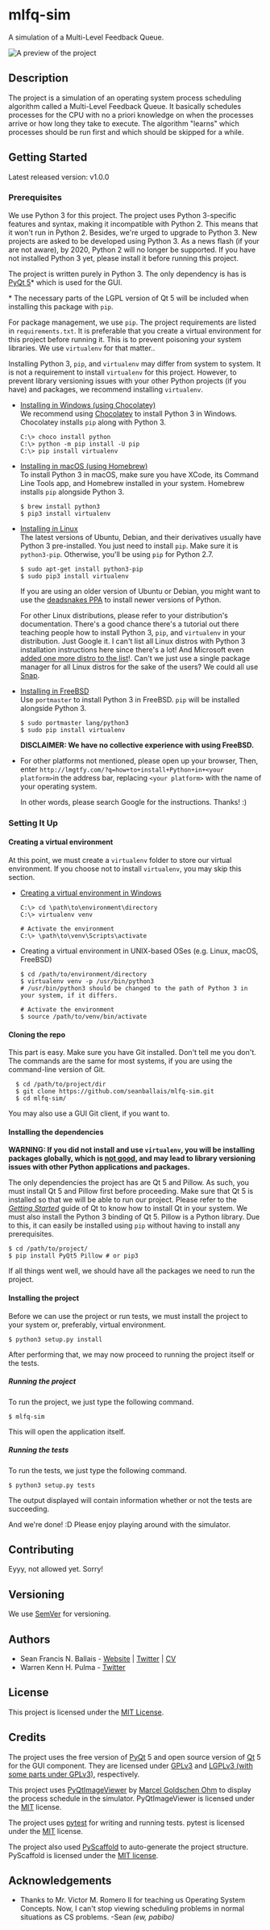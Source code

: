 # mlfq-sim

A simulation of a Multi-Level Feedback Queue.

![A preview of the project](docs/preview.png)

## Description

The project is a simulation of an operating system process scheduling algorithm called a Multi-Level Feedback Queue. It basically schedules processes for the CPU with no a priori knowledge on when the processes arrive or how long they take to execute. The algorithm "learns" which processes should be run first and which should be skipped for a while.

## Getting Started
Latest released version: v1.0.0

### Prerequisites
We use Python 3 for this project. The project uses Python 3-specific features and syntax, making it incompatible with Python 2. This means that it won't run in Python 2. Besides, we're urged to upgrade to Python 3. New projects are asked to be developed using Python 3. As a news flash (if your are not aware), by 2020, Python 2 will no longer be supported. If you have not installed Python 3 yet, please install it before running this project.

The project is written purely in Python 3. The only dependency is has is [PyQt 5](http://pyqt.sourceforge.net/Docs/PyQt5/installation.html)\* which is used for the GUI.

\* The necessary parts of the LGPL version of Qt 5 will be included when installing this package with `pip`.

For package management, we use `pip`. The project requirements are listed in `requirements.txt`. It is preferable that you create a virtual environment for this project before running it. This is to prevent poisoning your system libraries. We use `virtualenv` for that matter..

Installing Python 3, `pip`, and `virtualenv` may differ from system to system. It is not a requirement to install `virtualenv` for this project. However, to prevent library versioning issues with your other Python projects (if you have) and packages, we recommend installing `virtualenv`.

* [Installing in Windows (using Chocolatey)](http://docs.python-guide.org/en/latest/starting/install3/win/)    
  We recommend using [Chocolatey](https://chocolatey.org/) to install Python 3 in Windows. Chocolatey installs `pip` along with Python 3.

      C:\> choco install python
      C:\> python -m pip install -U pip
      C:\> pip install virtualenv

* [Installing in macOS (using Homebrew)](https://www.digitalocean.com/community/tutorials/how-to-install-python-3-and-set-up-a-local-programming-environment-on-macos)    
  To install Python 3 in macOS, make sure you have XCode, its Command Line Tools app, and Homebrew installed in your system. Homebrew installs `pip` alongside Python 3.

      $ brew install python3
      $ pip3 install virtualenv

* [Installing in Linux](http://docs.python-guide.org/en/latest/starting/install3/linux/)    
  The latest versions of Ubuntu, Debian, and their derivatives usually have Python 3 pre-installed. You just need to install `pip`. Make sure it is `python3-pip`. Otherwise, you'll be using `pip` for Python 2.7.
  
      $ sudo apt-get install python3-pip
      $ sudo pip3 install virtualenv
  
  If you are using an older version of Ubuntu or Debian, you might want to use the [deadsnakes PPA](https://launchpad.net/~deadsnakes/+archive/ubuntu/ppa) to install newer versions of Python.
      
  For other Linux distributions, please refer to your distribution's documentation. There's a good chance there's a tutorial out there teaching people how to install Python 3, `pip`, and `virtualenv` in your distribution. Just Google it. I can't list all Linux distros with Python 3 installation instructions here since there's a lot! And Microsoft even [added one more distro to the list](https://www.cnet.com/news/microsoft-introduces-azure-sphere-to-protect-your-iot-internet-of-things/)!. Can't we just use a single package manager for all Linux distros for the sake of the users? We could all use [Snap](https://snapcraft.io/).
* [Installing in FreeBSD](http://www.alvinsim.com/freebsd-install-python-3-and-pip/)    
  Use `portmaster` to install Python 3 in FreeBSD. `pip` will be installed alongside Python 3.

      $ sudo portmaster lang/python3
      $ sudo pip install virtualenv

  **DISCLAIMER: We have no collective experience with using FreeBSD.**
  
* For other platforms not mentioned, please open up your browser, Then, enter `http://lmgtfy.com/?q=how+to+install+Python+in+<your platform>`in the address bar, replacing `<your platform>` with the name of your operating system.

  In other words, please search Google for the instructions. Thanks! :)

### Setting It Up
#### Creating a virtual environment
At this point, we must create a `virtualenv` folder to store our virtual environment. If you choose not to install `virtualenv`, you may skip this section.

* [Creating a virtual environment in Windows](http://programwithus.com/learn-to-code/Pip-and-virtualenv-on-Windows/)    

      C:\> cd \path\to\environment\directory
      C:\> virtualenv venv

      # Activate the environment
      C:\> \path\to\venv\Scripts\activate

* Creating a virtual environment in UNIX-based OSes (e.g. Linux, macOS, FreeBSD)

      $ cd /path/to/environment/directory
      $ virtualenv venv -p /usr/bin/python3  
      # /usr/bin/python3 should be changed to the path of Python 3 in your system, if it differs.

      # Activate the environment
      $ source /path/to/venv/bin/activate

#### Cloning the repo
This part is easy. Make sure you have Git installed. Don't tell me you don't. The commands are the same for most systems, if you are using the command-line version of Git.

      $ cd /path/to/project/dir
      $ git clone https://github.com/seanballais/mlfq-sim.git
      $ cd mlfq-sim/

You may also use a GUI Git client, if you want to.


#### Installing the dependencies
**WARNING: If you did not install and use `virtualenv`, you will be installing packages globally, which is [not good](https://realpython.com/python-virtual-environments-a-primer/#why-the-need-for-virtual-environments), and may lead to library versioning issues with other Python applications and packages.**

The only dependencies the project has are Qt 5 and Pillow. As such, you must install Qt 5 and Pillow first before proceeding. Make sure that Qt 5 is installed so that we will be able to run our project. Please refer to the *[Getting Started](http://doc.qt.io/qt-5/gettingstarted.html)* guide of Qt to know how to install Qt in your system. We must also install the Python 3 binding of Qt 5. Pillow is a Python library. Due to this, it can easily be installed using `pip` without having to install any prerequisites.

    $ cd /path/to/project/
    $ pip install PyQt5 Pillow # or pip3

If all things went well, we should have all the packages we need to run the project.


#### Installing the project

Before we can use the project or run tests, we must install the project to your system or, preferably, virtual environment.

    $ python3 setup.py install

After performing that, we may now proceed to running the project itself or the tests.

##### Running the project

To run the project, we just type the following command.

    $ mlfq-sim

This will open the application itself.

##### Running the tests

To run the tests, we just type the following command.

    $ python3 setup.py tests

The output displayed will contain information whether or not the tests are succeeding.

And we're done! :D Please enjoy playing around with the simulator.

## Contributing
Eyyy, not allowed yet. Sorry!

## Versioning
We use [SemVer](https://semver.org/) for versioning.

## Authors
* Sean Francis N. Ballais - [Website](https://seanballais.github.io) | [Twitter](https://twitter.com/seanballais) | [CV](https://seanballais.github.io/CV.pdf)
* Warren Kenn H. Pulma - [Twitter](https://twitter.com/pulmaats)

## License
This project is licensed under the [MIT License](LICENSE.txt).

## Credits
The project uses the free version of [PyQt](https://riverbankcomputing.com/software/pyqt/intro) 5 and open source version of [Qt](https://www.qt.io/) 5 for the GUI component. They are licensed under [GPLv3](https://riverbankcomputing.com/commercial/pyqt) and [LGPLv3 (with some parts under GPLv3)](https://doc.qt.io/qt-5.10/licensing.html), respectively.

This project uses [PyQtImageViewer](https://github.com/marcel-goldschen-ohm/PyQtImageViewer) by [Marcel Goldschen Ohm](https://github.com/marcel-goldschen-ohm) to display the process schedule in the simulator. PyQtImageViewer is licensed under the [MIT](https://docs.pytest.org/en/latest/license.html) license.

The project uses [pytest](https://pytest.org) for writing and running tests. pytest is licensed under the [MIT](https://docs.pytest.org/en/latest/license.html) license.

The project also used [PyScaffold](https://pyscaffold.org/en/latest/) to auto-generate the project structure. PyScaffold is licensed under the [MIT license](https://pyscaffold.org/en/latest/license.html).

## Acknowledgements
* Thanks to Mr. Victor M. Romero II for teaching us Operating System Concepts. Now, I can't stop viewing scheduling problems in normal situations as CS problems. -Sean *(ew, pabibo)*

